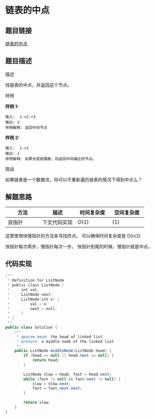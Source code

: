 
#  链表的中点

## 题目链接

[链表的中点](https://www.lintcode.com/problem/228/?_from=collection&fromId=161)

## 题目描述

描述

找链表的中点，并返回这个节点。

样例

**样例 1:**

```
输入:  1->2->3
输出: 2	
样例解释: 返回中间节点
```

**样例 2:**

```
输入:  1->2
输出: 1	
样例解释: 如果长度是偶数，则返回中间偏左的节点。	
```

挑战

如果链表是一个数据流，你可以不重新遍历链表的情况下得到中点么？

## 解题思路

| <div style="width:70pt">方法</div>  |描述 |<div style="width:70pt">时间复杂度</div> |<div style="width:70pt">空间复杂度</div>|
|---|---|---|---|
|  双指针 | 下文代码实现  | $O(1)$|$(1)$|

这里使用快慢指针的方法来寻找终点。 可以确保时间复杂度是 O(n/2)

快指针每次两步，慢指针每次一步。 快指针到尾的时候，慢指针就是中点。

## 代码实现

```java
/**
 * Definition for ListNode
 * public class ListNode {
 *     int val;
 *     ListNode next;
 *     ListNode(int x) {
 *         val = x;
 *         next = null;
 *     }
 * }
 */
public class Solution {
    /**
     * @param head: the head of linked list.
     * @return: a middle node of the linked list
     */
    public ListNode middleNode(ListNode head) { 
        if (head == null || head.next == null) {
            return head;
        }
        
        ListNode slow = head, fast = head.next;
        while (fast != null && fast.next != null) {
            slow = slow.next;
            fast = fast.next.next;
        }
        
        return slow;
    }
}
```